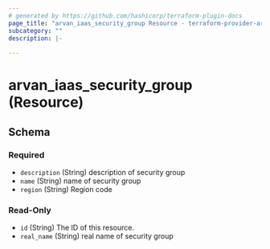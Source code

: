```yaml
---
# generated by https://github.com/hashicorp/terraform-plugin-docs
page_title: "arvan_iaas_security_group Resource - terraform-provider-arvan"
subcategory: ""
description: |-
  
---
```


# arvan_iaas_security_group (Resource)





<!-- schema generated by tfplugindocs -->
## Schema

### Required

- `description` (String) description of security group
- `name` (String) name of security group
- `region` (String) Region code

### Read-Only

- `id` (String) The ID of this resource.
- `real_name` (String) real name of security group


